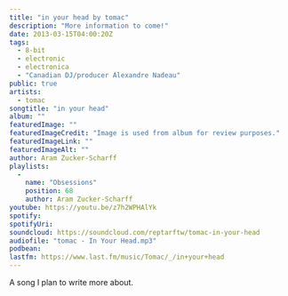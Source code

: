 ```yaml
---
title: "in your head by tomac"
description: "More information to come!"
date: 2013-03-15T04:00:20Z
tags:
  - 8-bit
  - electronic
  - electronica
  - "Canadian DJ/producer Alexandre Nadeau"
public: true
artists:
  - tomac
songtitle: "in your head"
album: ""
featuredImage: ""
featuredImageCredit: "Image is used from album for review purposes."
featuredImageLink: ""
featuredImageAlt: ""
author: Aram Zucker-Scharff
playlists:
  -
    name: "Obsessions"
    position: 68
    author: Aram Zucker-Scharff
youtube: https://youtu.be/z7h2WPHAlYk
spotify: 
spotifyUri: 
soundcloud: https://soundcloud.com/reptarftw/tomac-in-your-head
audiofile: "tomac - In Your Head.mp3"
podbean:
lastfm: https://www.last.fm/music/Tomac/_/in+your+head
---
```


A song I plan to write more about.
		